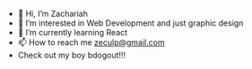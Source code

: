 - 👋 Hi, I’m Zachariah
- 👀 I’m interested in Web Development and just graphic design
- 🌱 I’m currently learning React
- 📫 How to reach me zeculp@gmail.com
- Check out my boy bdogout!!!

<!---
zeculp/zeculp is a ✨ special ✨ repository because its `README.md` (this file) appears on your GitHub profile.
You can click the Preview link to take a look at your changes.
--->
